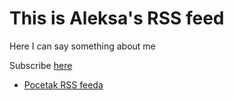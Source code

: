 # This is Aleksa's RSS feed
Here I can say something about me

Subscribe [here](https://aleksa.cf/rss.xml)

- [Pocetak RSS feeda](rss/PocetakRSSfeeda.html "2021-07-07")
